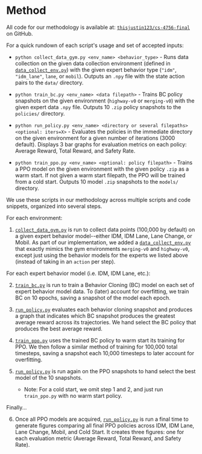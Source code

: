 # Method

All code for our methodology is available at: [`thisjustin123/cs-4756-final`](https://github.com/thisjustin123/cs-4756-final) on GitHub.

For a quick rundown of each script's usage and set of accepted inputs:

* `python collect_data_gym.py <env_name> <behavior_type>` - Runs data collection on the given data collection environment (defined in [`data_collect_env.py`](https://github.com/thisjustin123/cs-4756-final/blob/main/classes_and_examples/data_collect_env.py)) with the given expert behavior type (`"idm"`, `"idm_lane"`, `lane`, or `mobil`). Outputs an `.npy` file with the state action pairs to the `data/` directory.

* `python train_bc.py <env_name> <data filepath>` - Trains BC policy snapshots on the given environment (`highway-v0` or `merging-v0`) with the given expert data `.npy` file. Outputs 10 `.zip` policy snapshots to the `policies/` directory. 

* `python run_policy.py <env_name> <directory or several filepaths> <optional: iters=X>` - Evaluates the policies in the immediate directory on the given environment for a given number of iterations (3000 default). Displays 3 bar graphs for evaluation metrics on each policy: Average Reward, Total Reward, and Safety Rate.

* `python train_ppo.py <env_name> <optional: policy filepath>` - Trains a PPO model on the given environment with the given policy `.zip` as a warm start. If not given a warm start filepath, the PPO will be trained from a cold start. Outputs 10 model `.zip` snapshots to the `models/` directory.

We use these scripts in our methodology across multiple scripts and code snippets, organized into several steps.

For each environment:

1) [`collect_data_gym.py`](https://github.com/thisjustin123/cs-4756-final/blob/main/collect_data_gym.py) is run to collect data points (100,000 by default) on a given expert behavior model--either IDM, IDM Lane, Lane Change, or Mobil. As part of our implementation, we added a [`data_collect_env.py`](https://github.com/thisjustin123/cs-4756-final/blob/main/classes_and_examples/data_collect_env.py) that exactly mimics the gym environments `merging-v0` and `highway-v0`, except just using the behavior models for the experts we listed above (instead of taking in an `action` per step).

For each expert behavior model (i.e. IDM, IDM Lane, etc.):

2) [`train_bc.py`](https://github.com/thisjustin123/cs-4756-final/blob/main/train_bc.py) is run to train a Behavior Cloning (BC) model on each set of expert behavior model data. To (later) account for overfitting, we train BC on 10 epochs, saving a snapshot of the model each epoch. 

3) [`run_policy.py`](https://github.com/thisjustin123/cs-4756-final/blob/main/run_policy.py) evaluates each behavior cloning snapshot and produces a graph that indicates which BC snapshot produces the greatest average reward across its trajectories. We hand select the BC policy that produces the best average reward.

4) [`train_ppo.py`](https://github.com/thisjustin123/cs-4756-final/blob/main/train_ppo.py) uses the trained BC policy to warm start its training for PPO. We then follow a similar method of training for 100,000 total timesteps, saving a snapshot each 10,000 timesteps to later account for overfitting.

5) [`run_policy.py`](https://github.com/thisjustin123/cs-4756-final/blob/main/run_policy.py) is run again on the PPO snapshots to hand select the best model of the 10 snapshots.

    * Note: For a cold start, we omit step 1 and 2, and just run `train_ppo.py` with no warm start policy.

Finally...

6) Once all PPO models are acquired, [`run_policy.py`](https://github.com/thisjustin123/cs-4756-final/blob/main/run_policy.py) is run a final time to generate figures comparing all final PPO policies across IDM, IDM Lane, Lane Change, Mobil, and Cold Start. It creates three figures: one for each evaluation metric (Average Reward, Total Reward, and Safety Rate).
